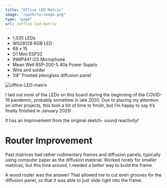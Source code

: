 ```yaml
---
title: "Office LED Matrix"
image: "/path/to/image.png"
type: "page"
url: /office-led-matrix
---
```


- 1,035 LEDs
- WS2812B RGB LED
- 69 x 15
- D1 Mini ESP32
- INMP441 I2S Microphone
- Mean Well RSP-200-5 40a Power Supply
- Wire and solder
- 1/8″ Frosted plexiglass diffusion panel

![office-LED-matrix](/officeLEDmatrix.jpg)



I laid out most of the LEDs on this board during the beginning of the COVID-19 pandemic, probably sometime in late 2020. Due to placing my attention on other projects, this took a bit of time to finish, but I’m happy to say it’s finally finished in January 2025!

It has an improvement from the original sketch- sound reactivity! 

# Router Improvement
Past matrices had rather rudimentary frames and diffusion panels, typically using computer paper as the diffusion material. Worked nicely for smaller matrices, but this time around, I needed a better way to build the frame. 

A wood router was the answer! That allowed me to cut even grooves for the diffusion panel, so that it was able to just slide right into the frame. 

